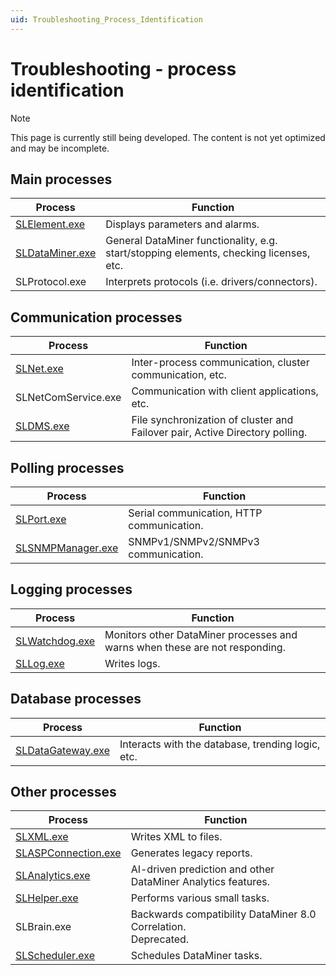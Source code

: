 ```yaml
---
uid: Troubleshooting_Process_Identification
---
```


# Troubleshooting - process identification

> [!NOTE]
> This page is currently still being developed. The content is not yet optimized and may be incomplete.

## Main processes

| **Process** | **Function**|
|--|--|
| [SLElement.exe](xref:Troubleshooting_SLElement_exe) | Displays parameters and alarms. |
| [SLDataMiner.exe](xref:Troubleshooting_SLDataMiner_exe) | General DataMiner functionality, e.g. start/stopping elements, checking licenses, etc. |
| SLProtocol.exe | Interprets protocols (i.e. drivers/connectors). |

## Communication processes

| **Process** | **Function**|
|--|--|
| [SLNet.exe](xref:Troubleshooting_SLNet_exe) | Inter-process communication, cluster communication, etc. |
| SLNetComService.exe | Communication with client applications, etc. |
| [SLDMS.exe](xref:Troubleshooting_SLDMS_exe) | File synchronization of cluster and Failover pair, Active Directory polling. |

## Polling processes

| **Process** | **Function**|
|--|--|
| [SLPort.exe](xref:Troubleshooting_SLPort_exe) | Serial communication, HTTP communication. |
| [SLSNMPManager.exe](xref:Troubleshooting_SLSNMPManager_exe) | SNMPv1/SNMPv2/SNMPv3 communication. |

## Logging processes

| **Process** | **Function**|
|--|--|
| [SLWatchdog.exe](xref:Troubleshooting_SLWatchdog_exe) | Monitors other DataMiner processes and warns when these are not responding. |
| [SLLog.exe](xref:Troubleshooting_SLLog_exe) | Writes logs. |

## Database processes

| **Process** | **Function**|
|--|--|
| [SLDataGateway.exe](xref:Troubleshooting_SLDataGateway_exe) | Interacts with the database, trending logic, etc. |

## Other processes

| **Process** | **Function**|
|--|--|
| [SLXML.exe](xref:Troubleshooting_SLXML_exe) | Writes XML to files. |
| [SLASPConnection.exe](xref:Troubleshooting_SLASPConnection_exe) | Generates legacy reports. |
| [SLAnalytics.exe](xref:Troubleshooting_SLAnalytics_exe) | AI-driven prediction and other DataMiner Analytics features. |
| [SLHelper.exe](xref:Troubleshooting_SLHelper_exe) | Performs various small tasks. |
| SLBrain.exe | Backwards compatibility DataMiner 8.0 Correlation. <br> Deprecated. |
| [SLScheduler.exe](xref:Troubleshooting_SLScheduler_exe) | Schedules DataMiner tasks. |
